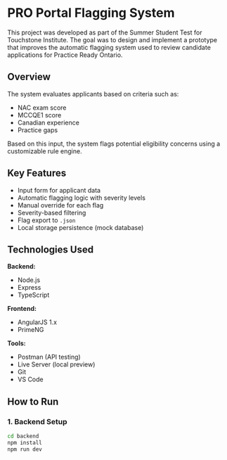 # PRO Portal Flagging System

This project was developed as part of the Summer Student Test for Touchstone Institute. The goal was to design and implement a prototype that improves the automatic flagging system used to review candidate applications for Practice Ready Ontario.



##  Overview

The system evaluates applicants based on criteria such as:

- NAC exam score
- MCCQE1 score
- Canadian experience
- Practice gaps

Based on this input, the system flags potential eligibility concerns using a customizable rule engine.



##  Key Features

- Input form for applicant data
- Automatic flagging logic with severity levels
- Manual override for each flag
- Severity-based filtering
- Flag export to `.json`
- Local storage persistence (mock database)



##  Technologies Used

**Backend:**
- Node.js
- Express
- TypeScript

**Frontend:**
- AngularJS 1.x
- PrimeNG

**Tools:**
- Postman (API testing)
- Live Server (local preview)
- Git
- VS Code



##  How to Run

### 1. Backend Setup

```bash
cd backend
npm install
npm run dev
